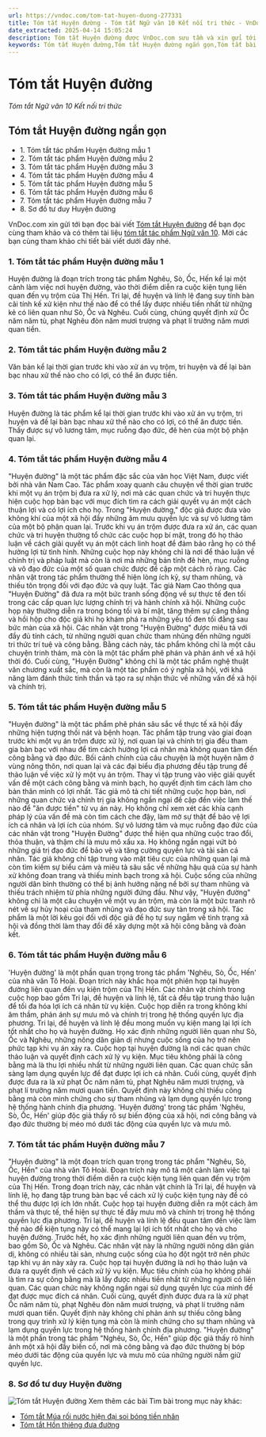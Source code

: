 ```yaml
---
url: https://vndoc.com/tom-tat-huyen-duong-277331
title: Tóm tắt Huyện đường - Tóm tắt Ngữ văn 10 Kết nối tri thức - VnDoc.com
date_extracted: 2025-04-14 15:05:24
description: Tóm tắt Huyện đường được VnDoc.com sưu tầm và xin gửi tới bạn đọc cùng tham khảo.
keywords: Tóm tắt Huyện đường,Tóm tắt Huyện đường ngắn gọn,Tóm tắt bài Huyện đường,Tóm tắt tác phẩm Huyện đường,huyện đường,ngữ văn 10 KNTT,tóm tắt ngữ văn 10,ngữ văn 10 kết nối tri thức,tóm tắt ngữ văn 10 kết nối tri thức,huyện đường tóm tắt,tóm tắt văn bản huyện đường
---
```


# Tóm tắt Huyện đường
 _Tóm tắt Ngữ văn 10 Kết nối tri thức_
## Tóm tắt Huyện đường ngắn gọn
  * 1\. Tóm tắt tác phẩm Huyện đường mẫu 1
  * 2\. Tóm tắt tác phẩm Huyện đường mẫu 2
  * 3\. Tóm tắt tác phẩm Huyện đường mẫu 3
  * 4\. Tóm tắt tác phẩm Huyện đường mẫu 4
  * 5\. Tóm tắt tác phẩm Huyện đường mẫu 5
  * 6\. Tóm tắt tác phẩm Huyện đường mẫu 6
  * 7\. Tóm tắt tác phẩm Huyện đường mẫu 7
  * 8\. Sơ đồ tư duy Huyện đường

VnDoc.com xin gửi tới bạn đọc bài viết [Tóm tắt Huyện đường](<https://vndoc.com/tom-tat-huyen-duong-277331>) để bạn đọc cùng tham khảo và có thêm tài liệu [tóm tắt tác phẩm Ngữ văn 10](<https://vndoc.com/tom-tat-tac-pham-lop10>). Mời các bạn cùng tham khảo chi tiết bài viết dưới đây nhé.
### 1\. Tóm tắt tác phẩm Huyện đường mẫu 1
Huyện đường là đoạn trích trong tác phẩm Nghêu, Sò, Ốc, Hến kể lại một cảnh làm việc nơi huyện đường, vào thời điểm diễn ra cuộc kiện tụng liên quan đến vụ trộm của Thị Hến. Tri lại, đề huyện và lính lệ đang suy tính bàn cãi tính kế xử kiện như thế nào để có thể lấy được nhiều tiền nhất từ những kẻ có liên quan như Sò, Ốc và Nghêu. Cuối cùng, chúng quyết định xử Ốc năm năm tù, phạt Nghêu đòn năm mươi trượng và phạt lí trưởng năm mươi quan tiền.
### 2\. Tóm tắt tác phẩm Huyện đường mẫu 2
Văn bản kể lại thời gian trước khi vào xử án vụ trộm, tri huyện và đề lại bàn bạc nhau xử thế nào cho có lợi, có thể ăn được tiền.
### 3\. Tóm tắt tác phẩm Huyện đường mẫu 3
Huyện đường là tác phẩm kể lại thời gian trước khi vào xử án vụ trộm, tri huyện và đề lại bàn bạc nhau xử thế nào cho có lợi, có thể ăn được tiền. Thấy được sự vô lương tâm, mục ruỗng đạo đức, đê hèn của một bộ phận quan lại.
### 4\. Tóm tắt tác phẩm Huyện đường mẫu 4
"Huyện đường" là một tác phẩm đặc sắc của văn học Việt Nam, được viết bởi nhà văn Nam Cao. Tác phẩm xoay quanh câu chuyện về thời gian trước khi một vụ án trộm bị đưa ra xử lý, nơi mà các quan chức và tri huyện thực hiện cuộc họp bàn bạc với mục đích tìm ra cách giải quyết vụ án một cách thuận lợi và có lợi ích cho họ. Trong "Huyện đường," độc giả được đưa vào không khí của một xã hội đầy những âm mưu quyền lực và sự vô lương tâm của một bộ phận quan lại. Trước khi vụ án trộm được đưa ra xử án, các quan chức và tri huyện thường tổ chức các cuộc họp bí mật, trong đó họ thảo luận về cách giải quyết vụ án một cách linh hoạt để đảm bảo rằng họ có thể hưởng lợi từ tình hình.
Những cuộc họp này không chỉ là nơi để thảo luận về chính trị và pháp luật mà còn là nơi mà những bản tính đê hèn, mục ruỗng và vô đạo đức của một số quan chức được đề cập một cách rõ ràng. Các nhân vật trong tác phẩm thường thể hiện lòng ích kỷ, sự tham nhũng, và thiếu tôn trọng đối với đạo đức và quy luật. Tác giả Nam Cao thông qua "Huyện Đường" đã đưa ra một bức tranh sống động về sự thực tế đen tối trong các cấp quan lực lượng chính trị và hành chính xã hội. Những cuộc họp này thường diễn ra trong bóng tối và bí mật, tăng thêm sự căng thẳng và hồi hộp cho độc giả khi họ khám phá ra những yếu tố đen tối đằng sau bức màn của xã hội.
Các nhân vật trong "Huyện Đường" được miêu tả với đầy đủ tính cách, từ những người quan chức tham nhũng đến những người tri thức trí tuệ và công bằng. Bằng cách này, tác phẩm không chỉ là một câu chuyện trinh thám, mà còn là một tác phẩm phê phán và phản ánh về xã hội thời đó. Cuối cùng, "Huyện Đường" không chỉ là một tác phẩm nghệ thuật văn chương xuất sắc, mà còn là một tác phẩm có ý nghĩa xã hội, với khả năng làm đánh thức tinh thần và tạo ra sự nhận thức về những vấn đề xã hội và chính trị.
### 5\. Tóm tắt tác phẩm Huyện đường mẫu 5
"Huyện đường" là một tác phẩm phê phán sâu sắc về thực tế xã hội đầy những hiện tượng thối nát và bệnh hoạn. Tác phẩm tập trung vào giai đoạn trước khi một vụ án trộm được xử lý, nơi quan lại và chính trị gia đều tham gia bàn bạc với nhau để tìm cách hưởng lợi cá nhân mà không quan tâm đến công bằng và đạo đức.
Bối cảnh chính của câu chuyện là một huyện nằm ở vùng nông thôn, nơi quan lại và các đại biểu địa phương đều tập trung để thảo luận về việc xử lý một vụ án trộm. Thay vì tập trung vào việc giải quyết vấn đề một cách công bằng và minh bạch, họ quyết định tìm cách làm cho bản thân mình có lợi nhất.
Tác giả mô tả chi tiết những cuộc họp bàn, nơi những quan chức và chính trị gia không ngần ngại đề cập đến việc làm thế nào để "ăn được tiền" từ vụ án này. Họ không chỉ xem xét các khía cạnh pháp lý của vấn đề mà còn tìm cách che đậy, làm mờ sự thật để bảo vệ lợi ích cá nhân và lợi ích của nhóm.
Sự vô lương tâm và mục ruỗng đạo đức của các nhân vật trong "Huyện Đường" được thể hiện qua những cuộc trao đổi, thỏa thuận, và thậm chí là mưu mô xấu xa. Họ không ngần ngại vứt bỏ những giá trị đạo đức để bảo vệ và tăng cường quyền lực và tài sản cá nhân.
Tác giả không chỉ tập trung vào mặt tiêu cực của những quan lại mà còn tìm kiếm sự biểu cảm và miêu tả sâu sắc về những hậu quả của sự hành xử không đoan trang và thiếu minh bạch trong xã hội. Cuộc sống của những người dân bình thường có thể bị ảnh hưởng nặng nề bởi sự tham nhũng và thiếu trách nhiệm từ phía những người đứng đầu. Như vậy, "Huyện đường" không chỉ là một câu chuyện về một vụ án trộm, mà còn là một bức tranh rõ nét về sự hủy hoại của tham nhũng và đạo đức suy tàn trong xã hội. Tác phẩm là một lời kêu gọi đối với độc giả để họ tự suy ngẫm về tình trạng xã hội và đồng thời làm thay đổi để xây dựng một xã hội công bằng và đoàn kết.
### 6\. Tóm tắt tác phẩm Huyện đường mẫu 6
'Huyện đường' là một phần quan trọng trong tác phẩm 'Nghêu, Sò, Ốc, Hến' của nhà văn Tô Hoài. Đoạn trích này khắc họa một phiên họp tại huyện đường liên quan đến vụ kiện trộm của Thị Hến. Các nhân vật chính trong cuộc họp bao gồm Tri lại, đề huyện và lính lệ, tất cả đều tập trung thảo luận để tối đa hóa lợi ích cá nhân từ vụ kiện. Cuộc họp diễn ra trong không khí âm thầm, phản ánh sự mưu mô và chính trị trong hệ thống quyền lực địa phương. Tri lại, đề huyện và lính lệ đều mong muốn vụ kiện mang lại lợi ích tốt nhất cho họ và huyện đường. Họ xác định những người liên quan như Sò, Ốc và Nghêu, những nông dân giản dị nhưng cuộc sống của họ trở nên phức tạp khi vụ án xảy ra.
Cuộc họp tại huyện đường là nơi các quan chức thảo luận và quyết định cách xử lý vụ kiện. Mục tiêu không phải là công bằng mà là thu lợi nhiều nhất từ những người liên quan. Các quan chức sẵn sàng lạm dụng quyền lực để đạt được lợi ích cá nhân.
Cuối cùng, quyết định được đưa ra là xử phạt Ốc năm năm tù, phạt Nghêu năm mươi trượng, và phạt lí trưởng năm mươi quan tiền. Quyết định này không chỉ thiếu công bằng mà còn minh chứng cho sự tham nhũng và lạm dụng quyền lực trong hệ thống hành chính địa phương. 'Huyện đường' trong tác phẩm 'Nghêu, Sò, Ốc, Hến' giúp độc giả thấy rõ sự biến động của xã hội, nơi công bằng và đạo đức thường bị méo mó dưới tác động của quyền lực và mưu mô.
### 7\. Tóm tắt tác phẩm Huyện đường mẫu 7
"Huyện đường" là một đoạn trích quan trọng trong tác phẩm "Nghêu, Sò, Ốc, Hến" của nhà văn Tô Hoài. Đoạn trích này mô tả một cảnh làm việc tại huyện đường trong thời điểm diễn ra cuộc kiện tụng liên quan đến vụ trộm của Thị Hến. Trong đoạn trích này, các nhân vật chính là Tri lại, đề huyện và lính lệ, họ đang tập trung bàn bạc về cách xử lý cuộc kiện tụng này để có thể thu được lợi ích lớn nhất. Cuộc họp tại huyện đường diễn ra một cách âm thầm và thực tế, thể hiện sự thực tế đầy mưu mô và chính trị trong hệ thống quyền lực địa phương. Tri lại, đề huyện và lính lệ đều quan tâm đến việc làm thế nào để kiện tụng này có thể mang lại lợi ích tốt nhất cho họ và cho huyện đường. Trước hết, họ xác định những người liên quan đến vụ trộm, bao gồm Sò, Ốc và Nghêu. Các nhân vật này là những người nông dân giản dị, không có nhiều tài sản, nhưng cuộc sống của họ đột ngột trở nên phức tạp khi vụ án này xảy ra.
Cuộc họp tại huyện đường là nơi họ thảo luận và đưa ra quyết định về cách xử lý vụ kiện. Mục tiêu chính của họ không phải là tìm ra sự công bằng mà là lấy được nhiều tiền nhất từ những người có liên quan. Các quan chức này không ngần ngại sử dụng quyền lực của mình để đạt được mục đích cá nhân.
Cuối cùng, quyết định được đưa ra là xử phạt Ốc năm năm tù, phạt Nghêu đòn năm mươi trượng, và phạt lí trưởng năm mươi quan tiền. Quyết định này không chỉ phản ánh sự thiếu công bằng trong quy trình xử lý kiện tụng mà còn là minh chứng cho sự tham nhũng và lạm dụng quyền lực trong hệ thống hành chính địa phương. "Huyện đường" là một phần trong tác phẩm "Nghêu, Sò, Ốc, Hến" giúp độc giả thấy rõ hình ảnh một xã hội đầy biến cố, nơi mà công bằng và đạo đức thường bị bóp méo dưới tác động của quyền lực và mưu mô của những người nắm giữ quyền lực.
### 8\. Sơ đồ tư duy Huyện đường
![Tóm tắt Huyện đường](https://i.vdoc.vn/data/image/2022/10/05/tom-tat-huyen-duong-1.jpg)
Xem thêm các bài Tìm bài trong mục này khác:
  * [Tóm tắt Múa rối nước hiện đại soi bóng tiền nhân](</tom-tat-mua-roi-nuoc-hien-dai-soi-bong-tien-nhan-277334>)
  * [Tóm tắt Hồn thiêng đưa đường](</tom-tat-hon-thieng-dua-duong-277336>)

